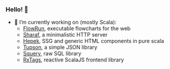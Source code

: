### Hello! 👋

- :hammer: I’m currently working on (mostly Scala):
  - [FlowRun](https://flowrun.io/), executable flowcharts for the web
  - [Sharaf](https://github.com/sake92/sharaf), a minimalistic HTTP server
  - [Hepek](https://github.com/sake92/hepek), SSG and generic HTML components in pure scala
  - [Tupson](https://sake92.github.io/tupson), a simple JSON library
  - [Squery](https://sake92.github.io/squery), raw SQL library
  - [RxTags](https://github.com/sake92/RxTags), reactive ScalaJS frontend library
